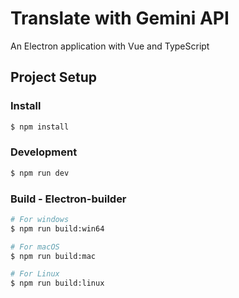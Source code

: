 # Translate with Gemini API

An Electron application with Vue and TypeScript

## Project Setup

### Install

```bash
$ npm install
```

### Development

```bash
$ npm run dev
```

### Build - Electron-builder

```bash
# For windows
$ npm run build:win64

# For macOS
$ npm run build:mac

# For Linux
$ npm run build:linux
```
